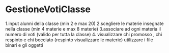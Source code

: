 # GestioneVotiClasse
1.input alunni della classe (min 2 e max 20)
2.scegliere le materie insegnate nella classe (min 4 materie e max 8 materie)
3.associare ad ogni materia il numero di voti (valido per tutta la classe)
4. visualizzare chi promosso , chi respinto e chi bocciato (respinto visualizzare le materie)  utilizzare i file binari e gli oggetti
